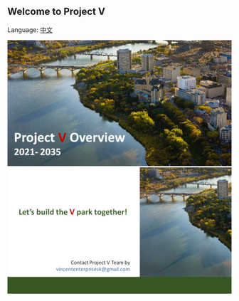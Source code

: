 ## Welcome to Project V

Language: [中文](https://taishanwei.github.io/ProjectV/) 

![Image1](/docs/assets/Slide1.PNG)
![Image1](/docs/assets/Slide21.PNG)
